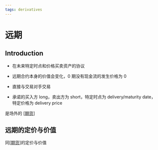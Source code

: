 ```yaml
---
tags: derivatives
---
```


# 远期

## Introduction

- 在未来特定时点和价格买卖资产的协议

- 远期合约本身的价值会变化，0 期没有现金流的发生价格为 0

- 直接与交易对手交易

- 承诺的买入方 long，卖出方为 short，特定时点为 delivery/maturity date，特定价格为 delivery price

是场外的 [[期货]]

## 远期的定价与价值

同[[期货]]的定价与价值

[//begin]: # "Autogenerated link references for markdown compatibility"
[期货]: 期货.md "期货"
[//end]: # "Autogenerated link references"
